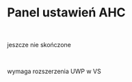 <h1>Panel ustawień AHC</h1>
<br><p>jeszcze nie skończone</p>
<br><p>wymaga rozszerzenia UWP w VS</p>
